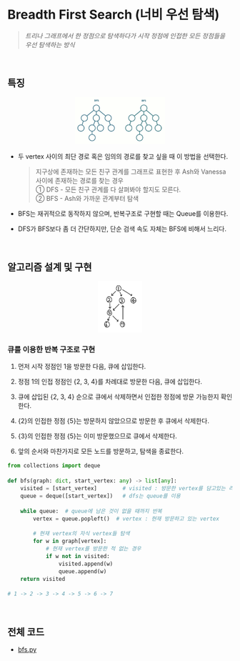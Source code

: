 # Breadth First Search (너비 우선 탐색)

> *트리나 그래프에서 한 정점으로 탐색하다가 시작 정점에 인접한 모든 정점들을 우선 탐색하는 방식*

<br>

## 특징

<p align="center">
  <img src = "./img/bfs_1.gif" width="40%" alt="bfs_1">
</p>

* 두 vertex 사이의 최단 경로 혹은 임의의 경로를 찾고 싶을 때 이 방법을 선택한다.
  > 지구상에 존재하는 모든 친구 관계를 그래프로 표현한 후 Ash와 Vanessa 사이에 존재하는 경로를 찾는 경우  
  > ① DFS - 모든 친구 관계를 다 살펴봐야 할지도 모른다.  
  > ② BFS - Ash와 가까운 관계부터 탐색  

* BFS는 재귀적으로 동작하지 않으며, 반복구조로 구현할 때는 Queue를 이용한다.

* DFS가 BFS보다 좀 더 간단하지만, 단순 검색 속도 자체는 BFS에 비해서 느리다.

<br>

## 알고리즘 설계 및 구현

<p align="center">
  <img src = "./img/bfs_2.png" width="20%" alt="bfs_2">
</p>

### 큐를 이용한 반복 구조로 구현

1. 먼저 시작 정점인 1을 방문한 다음, 큐에 삽입한다.

2. 정점 1의 인접 정점인 {2, 3, 4}를 차례대로 방문한 다음, 큐에 삽입한다.

3. 큐에 삽입된 {2, 3, 4} 순으로 큐에서 삭제하면서 인접한 정점에 방문 가능한지 확인한다.

4. {2}의 인접한 정점 {5}는 방문하지 않았으므로 방문한 후 큐에서 삭제한다.

5. {3}의 인접한 정점 {5}는 이미 방문했으므로 큐에서 삭제한다.

6. 앞의 순서와 마찬가지로 모든 노드를 방문하고, 탐색을 종료한다.

```python
from collections import deque

def bfs(graph: dict, start_vertex: any) -> list[any]:
    visited = [start_vertex]        # visited : 방문한 vertex를 담고있는 리스트
    queue = deque([start_vertex])   # dfs는 queue를 이용
    
    while queue:  # queue에 남은 것이 없을 때까지 반복
        vertex = queue.popleft()  # vertex : 현재 방문하고 있는 vertex
        
        # 현재 vertex의 자식 vertex들 탐색
        for w in graph[vertex]:
            # 현재 vertex를 방문한 적 없는 경우
            if w not in visited:
                visited.append(w)
                queue.append(w)
    return visited

# 1 -> 2 -> 3 -> 4 -> 5 -> 6 -> 7
```

<br>

## 전체 코드
- [bfs.py](./src/bfs.py)